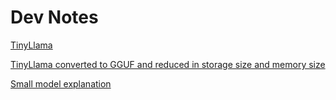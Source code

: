 # Dev Notes

[TinyLlama](https://github.com/jzhang38/TinyLlama)

[TinyLlama converted to GGUF and reduced in storage size and memory size](https://huggingface.co/TheBloke/TinyLlama-1.1B-Chat-v1.0-GGUF)

[Small model explanation](https://www.reddit.com/r/LocalLLaMA/comments/1700l6g/beginner_friendly_guide_to_run_local_model_ai_on/)
